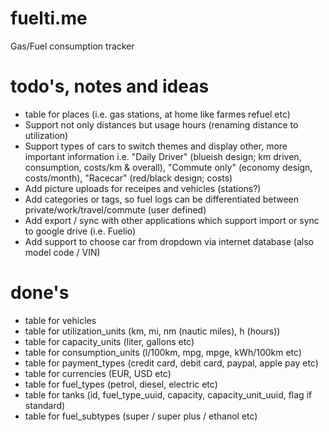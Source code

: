# fuelti.me
Gas/Fuel consumption tracker

# todo's, notes and ideas

- table for places (i.e. gas stations, at home like farmes refuel etc)
- Support not only distances but usage hours (renaming distance to utilization)
- Support types of cars to switch themes and display other, more important information i.e. "Daily Driver" (blueish design; km driven, consumption, costs/km & overall), "Commute only" (economy design, costs/month), "Racecar" (red/black design; costs)
- Add picture uploads for receipes and vehicles (stations?)
- Add categories or tags, so fuel logs can be differentiated between private/work/travel/commute (user defined)
- Add export / sync with other applications which support import or sync to google drive (i.e. Fuelio)
- Add support to choose car from dropdown via internet database (also model code / VIN)

# done's

- table for vehicles
- table for utilization_units (km, mi, nm (nautic miles), h (hours))
- table for capacity_units (liter, gallons etc)
- table for consumption_units (l/100km, mpg, mpge, kWh/100km etc)
- table for payment_types (credit card, debit card, paypal, apple pay etc)
- table for currencies (EUR, USD etc)
- table for fuel_types (petrol, diesel, electric etc)
- table for tanks (id, fuel_type_uuid, capacity, capacity_unit_uuid, flag if standard)
- table for fuel_subtypes (super / super plus / ethanol etc)

